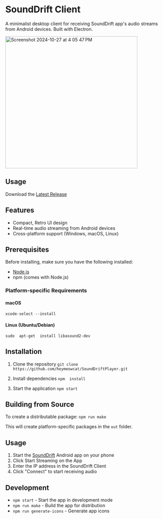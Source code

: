 
# SoundDrift Client

A minimalist desktop client for receiving SoundDrift app's audio streams from Android devices. Built with Electron.

<img width="412" alt="Screenshot 2024-10-27 at 4 05 47 PM" src="https://github.com/user-attachments/assets/47fab888-cc57-4f1c-8556-766bfe79435e">


## Usage
Download the 
[Latest Release](https://github.com/heymeowcat/SoundDriftPlayer/releases/latest)


## Features

- Compact, Retro UI design
- Real-time audio streaming from Android devices
- Cross-platform support (Windows, macOS, Linux)

## Prerequisites

Before installing, make sure you have the following installed:
- [Node.js](https://nodejs.org/)
- npm (comes with Node.js)

### Platform-specific Requirements

#### macOS
`xcode-select --install`
#### Linux (Ubuntu/Debian)
`sudo  apt-get  install libasound2-dev`

## Installation

1.  Clone the repository
`git clone https://github.com/heymeowcat/SoundDriftPlayer.git`

2.  Install dependencies
`npm  install`

3.  Start the application
`npm start`

## Building from Source

To create a distributable package:
`npm run make`

This will create platform-specific packages in the  `out`  folder.

## Usage

1.  Start the [SoundDrift](https://github.com/heymeowcat/SoundDrift) Android app on your phone
2.  Click Start Streaming on the App
3.  Enter the IP address in the SoundDrift Client
4.  Click "Connect" to start receiving audio

## Development

-   `npm start`  - Start the app in development mode
-   `npm run make`  - Build the app for distribution
-   `npm run generate-icons`  - Generate app icons
